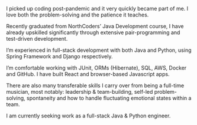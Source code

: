 I picked up coding post-pandemic and it very quickly became part of me. I love both the problem-solving and the patience it teaches. 

Recently graduated from NorthCoders’ Java Development course, I have already upskilled significantly through extensive pair-programming and test-driven development. 

I’m experienced in full-stack development with both Java and Python, using Spring Framework and Django respectively. 

I’m comfortable working with JUnit, ORMs (Hibernate), SQL, AWS, Docker and GitHub. I have built React and browser-based Javascript apps. 

There are also many transferable skills I carry over from being a full-time musician, most notably: leadership & team-building, self-led problem-solving, spontaneity and how to handle fluctuating emotional states within a team. 

I am currently seeking work as a full-stack Java & Python engineer.
